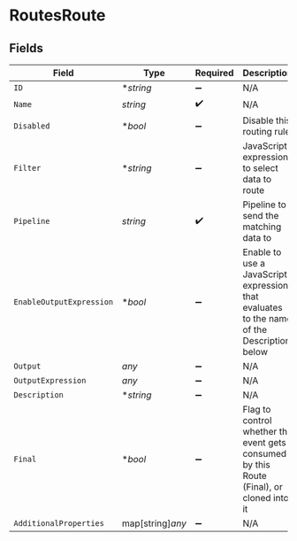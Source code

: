 # RoutesRoute


## Fields

| Field                                                                                     | Type                                                                                      | Required                                                                                  | Description                                                                               |
| ----------------------------------------------------------------------------------------- | ----------------------------------------------------------------------------------------- | ----------------------------------------------------------------------------------------- | ----------------------------------------------------------------------------------------- |
| `ID`                                                                                      | **string*                                                                                 | :heavy_minus_sign:                                                                        | N/A                                                                                       |
| `Name`                                                                                    | *string*                                                                                  | :heavy_check_mark:                                                                        | N/A                                                                                       |
| `Disabled`                                                                                | **bool*                                                                                   | :heavy_minus_sign:                                                                        | Disable this routing rule                                                                 |
| `Filter`                                                                                  | **string*                                                                                 | :heavy_minus_sign:                                                                        | JavaScript expression to select data to route                                             |
| `Pipeline`                                                                                | *string*                                                                                  | :heavy_check_mark:                                                                        | Pipeline to send the matching data to                                                     |
| `EnableOutputExpression`                                                                  | **bool*                                                                                   | :heavy_minus_sign:                                                                        | Enable to use a JavaScript expression that evaluates to the name of the Description below |
| `Output`                                                                                  | *any*                                                                                     | :heavy_minus_sign:                                                                        | N/A                                                                                       |
| `OutputExpression`                                                                        | *any*                                                                                     | :heavy_minus_sign:                                                                        | N/A                                                                                       |
| `Description`                                                                             | **string*                                                                                 | :heavy_minus_sign:                                                                        | N/A                                                                                       |
| `Final`                                                                                   | **bool*                                                                                   | :heavy_minus_sign:                                                                        | Flag to control whether the event gets consumed by this Route (Final), or cloned into it  |
| `AdditionalProperties`                                                                    | map[string]*any*                                                                          | :heavy_minus_sign:                                                                        | N/A                                                                                       |